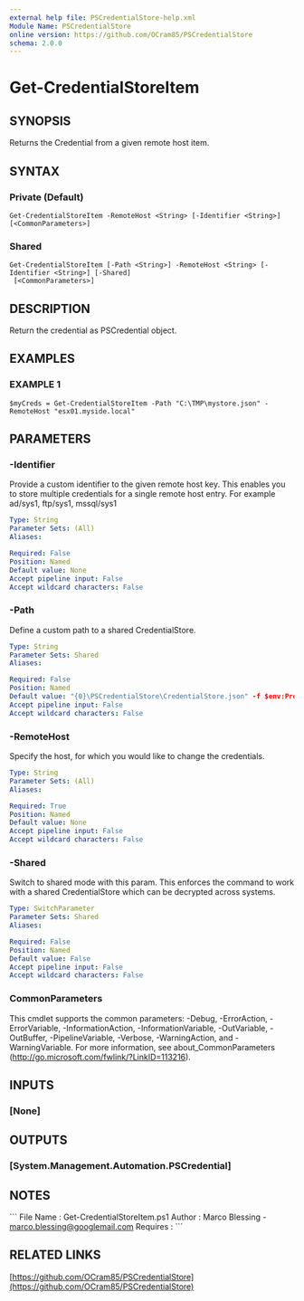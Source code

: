 ```yaml
---
external help file: PSCredentialStore-help.xml
Module Name: PSCredentialStore
online version: https://github.com/OCram85/PSCredentialStore
schema: 2.0.0
---
```


# Get-CredentialStoreItem

## SYNOPSIS
Returns the Credential from a given remote host item.

## SYNTAX

### Private (Default)
```
Get-CredentialStoreItem -RemoteHost <String> [-Identifier <String>] [<CommonParameters>]
```

### Shared
```
Get-CredentialStoreItem [-Path <String>] -RemoteHost <String> [-Identifier <String>] [-Shared]
 [<CommonParameters>]
```

## DESCRIPTION
Return the credential as PSCredential object.

## EXAMPLES

### EXAMPLE 1
```
$myCreds = Get-CredentialStoreItem -Path "C:\TMP\mystore.json" -RemoteHost "esx01.myside.local"
```

## PARAMETERS

### -Identifier
Provide a custom identifier to the given remote host key.
This enables you to store multiple credentials
for a single remote host entry.
For example ad/sys1, ftp/sys1, mssql/sys1

```yaml
Type: String
Parameter Sets: (All)
Aliases:

Required: False
Position: Named
Default value: None
Accept pipeline input: False
Accept wildcard characters: False
```

### -Path
Define a custom path to a shared CredentialStore.

```yaml
Type: String
Parameter Sets: Shared
Aliases:

Required: False
Position: Named
Default value: "{0}\PSCredentialStore\CredentialStore.json" -f $env:ProgramData
Accept pipeline input: False
Accept wildcard characters: False
```

### -RemoteHost
Specify the host, for which you would like to change the credentials.

```yaml
Type: String
Parameter Sets: (All)
Aliases:

Required: True
Position: Named
Default value: None
Accept pipeline input: False
Accept wildcard characters: False
```

### -Shared
Switch to shared mode with this param.
This enforces the command to work with a shared CredentialStore which
can be decrypted across systems.

```yaml
Type: SwitchParameter
Parameter Sets: Shared
Aliases:

Required: False
Position: Named
Default value: False
Accept pipeline input: False
Accept wildcard characters: False
```

### CommonParameters
This cmdlet supports the common parameters: -Debug, -ErrorAction, -ErrorVariable, -InformationAction, -InformationVariable, -OutVariable, -OutBuffer, -PipelineVariable, -Verbose, -WarningAction, and -WarningVariable. For more information, see about_CommonParameters (http://go.microsoft.com/fwlink/?LinkID=113216).

## INPUTS

### [None]

## OUTPUTS

### [System.Management.Automation.PSCredential]

## NOTES
\`\`\`
File Name   : Get-CredentialStoreItem.ps1
Author      : Marco Blessing - marco.blessing@googlemail.com
Requires    :
\`\`\`

## RELATED LINKS

[https://github.com/OCram85/PSCredentialStore](https://github.com/OCram85/PSCredentialStore)

